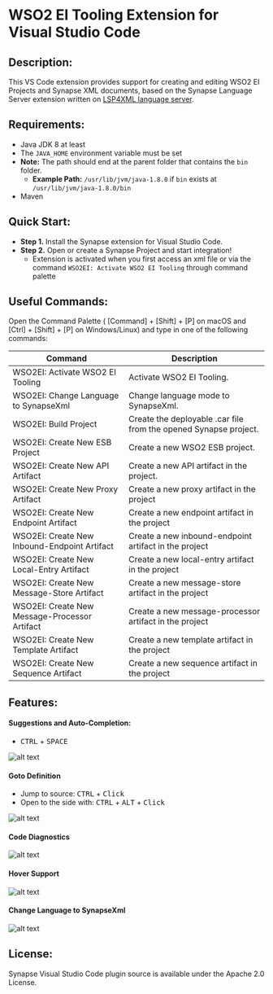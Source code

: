 # WSO2 EI Tooling Extension for Visual Studio Code

## Description:
This VS Code extension provides support for creating and editing WSO2 EI Projects and Synapse XML documents, based on the Synapse Language Server extension written on [LSP4XML language server](https://github.com/angelozerr/lsp4xml). 

## Requirements:
- Java JDK 8 at least
- The `JAVA_HOME` environment variable must be set
- **Note:** The path should end at the parent folder that contains the `bin `folder.
    - **Example Path:** `/usr/lib/jvm/java-1.8.0` if `bin` exists at `/usr/lib/jvm/java-1.8.0/bin`
- Maven

## Quick Start:
- **Step 1.** Install the Synapse extension for Visual Studio Code.
- **Step 2.** Open or create a Synapse Project and start integration!
    - Extension is activated when you first access an xml file or via the command `WSO2EI: Activate WSO2 EI Tooling` through command palette


## Useful Commands:
Open the Command Palette ( [Command] + [Shift] + [P] on macOS and [Ctrl] + [Shift] + [P] on Windows/Linux) and type in one of the following commands:

| Command  | Description |
| ------------- | ------------- | 
| WSO2EI: Activate WSO2 EI Tooling  |  Activate WSO2 EI Tooling.| 
| WSO2EI: Change Language to SynapseXml  | Change language mode to SynapseXml. | 
| WSO2EI: Build Project  | Create the deployable .car file from the opened Synapse project.  | 
| WSO2EI: Create New ESB Project  | Create a new WSO2 ESB project.  | 
| WSO2EI: Create New API Artifact  | Create a new API artifact in the project.  | 
| WSO2EI: Create New Proxy Artifact | Create a new proxy artifact in the project  | 
| WSO2EI: Create New Endpoint Artifact | Create a new endpoint artifact in the project  | 
| WSO2EI: Create New Inbound-Endpoint Artifact | Create a new inbound-endpoint artifact in the project  | 
| WSO2EI: Create New Local-Entry Artifact | Create a new local-entry artifact in the project  | 
| WSO2EI: Create New Message-Store Artifact | Create a new message-store artifact in the project  | 
| WSO2EI: Create New Message-Processor Artifact | Create a new message-processor artifact in the project  | 
| WSO2EI: Create New Template Artifact | Create a new template artifact in the project  | 
| WSO2EI: Create New Sequence Artifact | Create a new sequence artifact in the project  | 


## Features:

#### Suggestions and Auto-Completion: 
* <kbd>CTRL</kbd> + <kbd>SPACE</kbd>

![alt text](https://raw.githubusercontent.com/wso2/ei-tooling-vscode/master/vscode-plugin/docs/autoCompletionSnippets.gif "Auto Completion")

#### Goto Definition 
* Jump to source: <kbd>CTRL</kbd> + <kbd>Click</kbd>    
* Open to the side with: <kbd>CTRL</kbd> + <kbd>ALT</kbd> + <kbd>Click</kbd>

![alt text](https://raw.githubusercontent.com/wso2/ei-tooling-vscode/master/vscode-plugin/docs/gotoDefinition.gif "Go to Definition")

#### Code Diagnostics
![alt text](https://raw.githubusercontent.com/wso2/ei-tooling-vscode/master/vscode-plugin/docs/diagnostic.gif "Diagnostics")

#### Hover Support
![alt text](https://raw.githubusercontent.com/wso2/ei-tooling-vscode/master/vscode-plugin/docs/hover.gif "Hover")

#### Change Language to SynapseXml
![alt text](https://raw.githubusercontent.com/wso2/ei-tooling-vscode/master/vscode-plugin/docs/changeLang.gif "Change Language to Synapse")

## License:

Synapse Visual Studio Code plugin source is available under the Apache 2.0 License.
